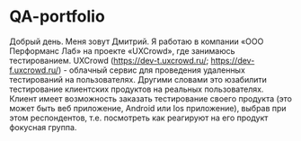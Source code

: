 # QA-portfolio
Добрый день. Меня зовут Дмитрий. Я работаю в компании «ООО Перформанс Лаб» на проекте «UXCrowd», где занимаюсь тестированием. UXCrowd (https://dev-t.uxcrowd.ru/; https://dev-f.uxcrowd.ru/) - облачный сервис для проведения удаленных тестирований на пользователях. Другими словами это юзабилити тестирование клиентских продуктов на реальных пользователях. Клиент имеет возможность заказать тестирование своего продукта (это может быть веб приложение, Android или Ios приложение), выбрав при этом респондентов, т.е. посмотреть как реагируют на его продукт фокусная группа.
